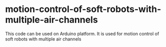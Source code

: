 # motion-control-of-soft-robots-with-multiple-air-channels
This code can be used on Arduino platform. It is used for motion control of soft robots with multiple air channels
